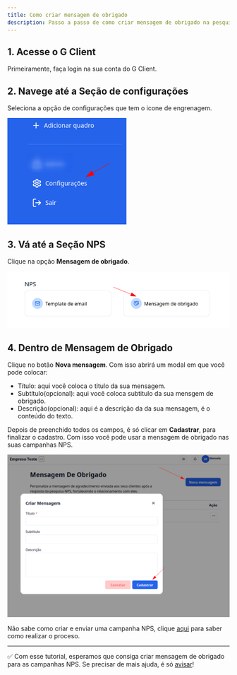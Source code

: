 ```yaml
---
title: Como criar mensagem de obrigado
description: Passo a passo de como criar mensagem de obrigado na pesquisa NPS no G Client.
---
```


## 1. Acesse o G Client

Primeiramente, faça login na sua conta do G Client.

## 2. Navege até a Seção de configurações

Seleciona a opção de configurações que tem o icone de engrenagem.

![exemplo descrito acima](./img/thanks-message/example-01.png)

## 3. Vá até a Seção NPS

Clique na opção **Mensagem de obrigado**.

![exemplo descrito acima](./img/thanks-message/example-02.png)

## 4. Dentro de Mensagem de Obrigado

Clique no botão **Nova mensagem**. Com isso abrirá um modal em que você pode colocar:

- Título: aqui você coloca o titulo da sua mensagem.
- Subtítulo(opcional): aqui você coloca subtitulo da sua mensgem de obrigado.
- Descrição(opcional): aqui é a descrição da da sua mensagem, é o conteúdo do texto.

Depois de preenchido todos os campos, é só clicar em **Cadastrar**, para finalizar o cadastro. Com isso você pode usar a mensagem de obrigado nas suas campanhas NPS.

![exemplo descrito acima](./img/thanks-message/example-03.png)

Não sabe como criar e enviar uma campanha NPS, clique <a href="/docs/tutoriais-artigo/customer-management/nps/" className="text-blue-600 font-bold">aqui</a> para saber como realizar o proceso.

---

✅ Com esse tutorial, esperamos que consiga criar mensagem de obrigado para as campanhas NPS. Se precisar de mais ajuda, é só [avisar](https://api.whatsapp.com/send?phone=5544997046569&text=Preciso%20de%20ajuda%20sobre%20um%20tutorial)!
